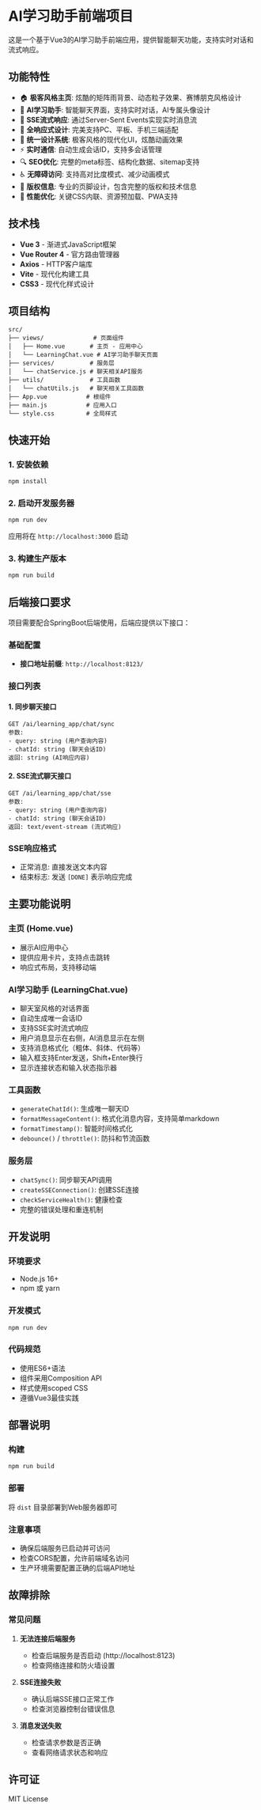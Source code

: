 # AI学习助手前端项目

这是一个基于Vue3的AI学习助手前端应用，提供智能聊天功能，支持实时对话和流式响应。

## 功能特性

- 🏠 **极客风格主页**: 炫酷的矩阵雨背景、动态粒子效果、赛博朋克风格设计
- 💬 **AI学习助手**: 智能聊天界面，支持实时对话，AI专属头像设计
- 🔄 **SSE流式响应**: 通过Server-Sent Events实现实时消息流
- 📱 **全响应式设计**: 完美支持PC、平板、手机三端适配
- 🎨 **统一设计系统**: 极客风格的现代化UI，炫酷动画效果
- ⚡ **实时通信**: 自动生成会话ID，支持多会话管理
- 🔍 **SEO优化**: 完整的meta标签、结构化数据、sitemap支持
- ♿ **无障碍访问**: 支持高对比度模式、减少动画模式
- 📄 **版权信息**: 专业的页脚设计，包含完整的版权和技术信息
- 🚀 **性能优化**: 关键CSS内联、资源预加载、PWA支持

## 技术栈

- **Vue 3** - 渐进式JavaScript框架
- **Vue Router 4** - 官方路由管理器
- **Axios** - HTTP客户端库
- **Vite** - 现代化构建工具
- **CSS3** - 现代化样式设计

## 项目结构

```
src/
├── views/              # 页面组件
│   ├── Home.vue       # 主页 - 应用中心
│   └── LearningChat.vue # AI学习助手聊天页面
├── services/          # 服务层
│   └── chatService.js # 聊天相关API服务
├── utils/             # 工具函数
│   └── chatUtils.js   # 聊天相关工具函数
├── App.vue           # 根组件
├── main.js           # 应用入口
└── style.css         # 全局样式
```

## 快速开始

### 1. 安装依赖

```bash
npm install
```

### 2. 启动开发服务器

```bash
npm run dev
```

应用将在 `http://localhost:3000` 启动

### 3. 构建生产版本

```bash
npm run build
```

## 后端接口要求

项目需要配合SpringBoot后端使用，后端应提供以下接口：

### 基础配置
- **接口地址前缀**: `http://localhost:8123/`

### 接口列表

#### 1. 同步聊天接口
```
GET /ai/learning_app/chat/sync
参数:
- query: string (用户查询内容)
- chatId: string (聊天会话ID)
返回: string (AI响应内容)
```

#### 2. SSE流式聊天接口
```
GET /ai/learning_app/chat/sse
参数:
- query: string (用户查询内容)  
- chatId: string (聊天会话ID)
返回: text/event-stream (流式响应)
```

### SSE响应格式
- 正常消息: 直接发送文本内容
- 结束标志: 发送 `[DONE]` 表示响应完成

## 主要功能说明

### 主页 (Home.vue)
- 展示AI应用中心
- 提供应用卡片，支持点击跳转
- 响应式布局，支持移动端

### AI学习助手 (LearningChat.vue)
- 聊天室风格的对话界面
- 自动生成唯一会话ID
- 支持SSE实时流式响应
- 用户消息显示在右侧，AI消息显示在左侧
- 支持消息格式化（粗体、斜体、代码等）
- 输入框支持Enter发送，Shift+Enter换行
- 显示连接状态和输入状态指示器

### 工具函数
- `generateChatId()`: 生成唯一聊天ID
- `formatMessageContent()`: 格式化消息内容，支持简单markdown
- `formatTimestamp()`: 智能时间格式化
- `debounce()` / `throttle()`: 防抖和节流函数

### 服务层
- `chatSync()`: 同步聊天API调用
- `createSSEConnection()`: 创建SSE连接
- `checkServiceHealth()`: 健康检查
- 完整的错误处理和重连机制

## 开发说明

### 环境要求
- Node.js 16+
- npm 或 yarn

### 开发模式
```bash
npm run dev
```

### 代码规范
- 使用ES6+语法
- 组件采用Composition API
- 样式使用scoped CSS
- 遵循Vue3最佳实践

## 部署说明

### 构建
```bash
npm run build
```

### 部署
将 `dist` 目录部署到Web服务器即可

### 注意事项
- 确保后端服务已启动并可访问
- 检查CORS配置，允许前端域名访问
- 生产环境需要配置正确的后端API地址

## 故障排除

### 常见问题

1. **无法连接后端服务**
   - 检查后端服务是否启动 (http://localhost:8123)
   - 检查网络连接和防火墙设置

2. **SSE连接失败**
   - 确认后端SSE接口正常工作
   - 检查浏览器控制台错误信息

3. **消息发送失败**
   - 检查请求参数是否正确
   - 查看网络请求状态和响应

## 许可证

MIT License
